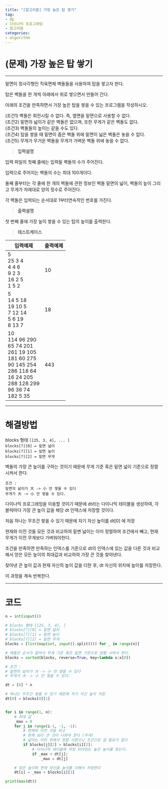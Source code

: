 ```yaml
---
title: "[알고리즘] 가장 높은 탑 쌓기"
tag:
- dp
- 다이나믹 프로그래밍
- 알고리즘
categories:
- algorithm
---
```


# (문제) 가장 높은 탑 쌓기
---

밑면이 정사각형인 직육면체 벽돌들을 사용하여 탑을 쌓고자 한다.

탑은 벽돌을 한 개씩 아래에서 위로 쌓으면서 만들어 간다.

아래의 조건을 만족하면서 가장 높은 탑을 쌓을 수 있는 프로그램을 작성하시오. 

(조건1) 벽돌은 회전시킬 수 없다. 즉, 옆면을 밑면으로 사용할 수 없다.<br>
(조건2) 밑면의 넓이가 같은 벽돌은 없으며, 또한 무게가 같은 벽돌도 없다.<br>
(조건3) 벽돌들의 높이는 같을 수도 있다.<br>
(조건4) 탑을 쌓을 때 밑면이 좁은 벽돌 위에 밑면이 넓은 벽돌은 놓을 수 없다.<br>
(조건5) 무게가 무거운 벽돌을 무게가 가벼운 벽돌 위에 놓을 수 없다.<br>


> **입력설명**

입력 파일의 첫째 줄에는 입력될 벽돌의 수가 주어진다.

입력으로 주어지는 벽돌의 수는 최대 100개이다.

둘째 줄부터는 각 줄에 한 개의 벽돌에 관한 정보인 벽돌 밑면의 넓이, 벽돌의 높이 그리고 무게가 차례대로 양의 정수로 주어진다.

각 벽돌은 입력되는 순서대로 1부터연속적인 번호를 가진다. 

> **출력설명**

첫 번째 줄에 가장 높이 쌓을 수 있는 탑의 높이를 출력한다.

> **테스트케이스**
 

| 입력예제 | 출력예제 |
| -------- | -------- | 
| 5<br>25 3 4<br>4 4 6<br>9 2 3<br>16 2 5<br>1 5 2 | 10 | 
| 5<br>14 5 18<br>19 10 5<br>7 12 14<br>5 6 19<br>8 13 7 | 18 | 
| 10<br>114 96 290<br>65 74 201<br>261 19 105<br>181 60 275<br>90 145 254<br>286 118 64<br>16 24 205<br>288 128 299<br>96 36 74<br>182 5 35 | 443 | 

---
# 해결방법

blocks 형태 `[[25, 3, 4], ... ]`<br>
`blocks[?][0] = 밑면 넓이`<br>
`blocks[?][1] = 밑면 높이`<br>
`blocks[?][2] = 밑면 무게`<br>

벽돌의 가장 큰 높이를 구하는 것이기 때문에 무게 기준 혹은 밑면 넓이 기준으로 정렬 시켜서 한다.

~~~
조건 :
밑면의 넗이가 大 -> 小 만 쌓을 수 있다
무게가 大 -> 小 만 쌓을 수 있다.
~~~

다이나믹 프로그래밍을 이용할 것이기 때문에 dt라는 다이나믹 테이블을 생성하여, 각 블럭마다 가장 큰 높이 값을 해당 dt 인덱스에 저장할 것이다.

처음 하나는 무조건 쌓을 수 있기 때문에 자기 자신 높이를 dt[0] 에 저장

현재와 이전 것들 모든 것과 비교하여 밑변 넗이는 이미 정렬하여 조건에서 빼고, 현재 무게가 이전 무게보다 가벼워야한다.

조건을 만족하면 만족하는 인덱스를 기준으로 dt의 인덱스에 있는 값을 다른 것과 비교해서 얻은 모든 높이의 최대값과 비교하여 가장 큰 것을 찾아낸다.

찾아낸 큰 높이 값과 현재 자신의 높이 값을 더한 후, dt 자신의 위치에 높이를 저장한다.

이 과정을 계속 반복한다.



---
# 코드
```python
n = int(input())

# blocks 형태 [[25, 3, 4], ]
# blocks[?][0] = 밑면 넓이
# blocks[?][1] = 밑면 높이
# blocks[?][2] = 밑면 무게
blocks = [list(map(int, input().split())) for _ in range(n)]

# 벽돌은 순서가 없어서 무게 기준 혹은 밑면 기준으로 정렬 시켜서 한다.
blocks = sorted(blocks, reverse=True, key=lambda x:x[0])

# 조건 :
# 밑면의 넗이가 大 -> 小 만 쌓을 수 있다
# 무게가 大 -> 小 만 쌓을 수 있다.

dt = [0] * n

# 하나는 무조건 쌓을 수 있기 때문에 자기 자신 높이 저장
dt[0] = blocks[0][1]


for i in range(1, n):
    # 최대 값
    _max = 0 
    for j in range(i-1, -1, -1):
        # 현재와 이전 것을 비교
        # 현재 보다 큰 것이 나와야 한다 (무게)
        # 넓이는 이미 위에서 정렬 시켰으니 조건으로 걸 필요가 없다
        if blocks[j][2] > blocks[i][2]:
            # 다이나믹 테이블에 저장 되어있는 높은 높이를 찾는다.
            if _max < dt[j]:
                _max = dt[j]

    # 찾은 높이와 현재 자신을 높이를 더해서 저장한다
    dt[i] = _max + blocks[i][1]

print(max(dt))
```
